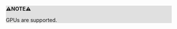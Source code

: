<div style="margin:2em; background-color: #e0e0e0;">

<strong>⚠️NOTE️️️⚠️</strong>

GPUs are supported.
</div>

